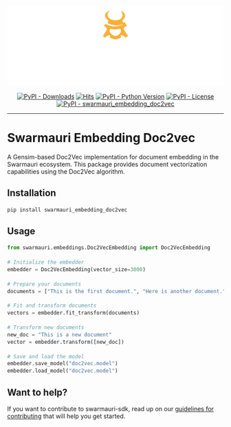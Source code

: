 
<!-- Dark OS/GitHub theme → show LIGHT PNG; Light → show DARK PNG -->
<picture>
  <source media="(prefers-color-scheme: dark)"  srcset="../../../assets/swarmauri_brand_frag_light.png">
  <source media="(prefers-color-scheme: light)" srcset="../../../assets/swarmauri_brand_frag_dark.png">
  <!-- Fallback below (see #2) -->
  <img alt="Project logo" src="../../../assets/swarmauri_brand_frag_dark.png" width="640">
</picture>


<p align="center">
    <a href="https://pypi.org/project/swarmauri_embedding_doc2vec/">
        <img src="https://img.shields.io/pypi/dm/swarmauri_embedding_doc2vec" alt="PyPI - Downloads"/></a>
    <a href="https://hits.sh/github.com/swarmauri/swarmauri-sdk/tree/master/pkgs/standards/swarmauri_embedding_doc2vec/">
        <img alt="Hits" src="https://hits.sh/github.com/swarmauri/swarmauri-sdk/tree/master/pkgs/standards/swarmauri_embedding_doc2vec.svg"/></a>
    <a href="https://pypi.org/project/swarmauri_embedding_doc2vec/">
        <img src="https://img.shields.io/pypi/pyversions/swarmauri_embedding_doc2vec" alt="PyPI - Python Version"/></a>
    <a href="https://pypi.org/project/swarmauri_embedding_doc2vec/">
        <img src="https://img.shields.io/pypi/l/swarmauri_embedding_doc2vec" alt="PyPI - License"/></a>
    <a href="https://pypi.org/project/swarmauri_embedding_doc2vec/">
        <img src="https://img.shields.io/pypi/v/swarmauri_embedding_doc2vec?label=swarmauri_embedding_doc2vec&color=green" alt="PyPI - swarmauri_embedding_doc2vec"/></a>
</p>

---

# Swarmauri Embedding Doc2vec

A Gensim-based Doc2Vec implementation for document embedding in the Swarmauri ecosystem. This package provides document vectorization capabilities using the Doc2Vec algorithm.

## Installation

```bash
pip install swarmauri_embedding_doc2vec
```

## Usage

```python
from swarmauri.embeddings.Doc2VecEmbedding import Doc2VecEmbedding

# Initialize the embedder
embedder = Doc2VecEmbedding(vector_size=3000)

# Prepare your documents
documents = ["This is the first document.", "Here is another document.", "And a third one"]

# Fit and transform documents
vectors = embedder.fit_transform(documents)

# Transform new documents
new_doc = "This is a new document"
vector = embedder.transform([new_doc])

# Save and load the model
embedder.save_model("doc2vec.model")
embedder.load_model("doc2vec.model")
```

## Want to help?

If you want to contribute to swarmauri-sdk, read up on our [guidelines for contributing](https://github.com/swarmauri/swarmauri-sdk/blob/master/contributing.md) that will help you get started.
